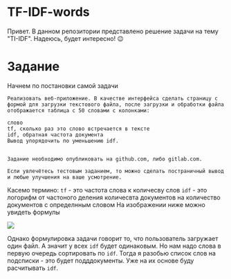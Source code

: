 # TF-IDF-words

Привет. В данном репозитории представлено решение задачи на тему "TI-IDF". Надеюсь, будет интересно! 😉

# Задание

Начнем по постановки самой задачи

```
Реализовать веб-приложение. В качестве интерфейса сделать страницу с формой для загрузки текстового файла, после загрузки и обработки файла отображается таблица с 50 словами с колонками:

слово
tf, сколько раз это слово встречается в тексте
idf, обратная частота документа
Вывод упорядочить по уменьшению idf.


Задание необходимо опубликовать на github.com, либо gitlab.com.

Если увлечётесь тестовым заданием, то можно сделать постраничный вывод и любые улучшения на ваше усмотрение.
```
Касемо термино:
`tf` - это частота слова к количесву слов
`idf` - это логорифм от частоного деления количесвта документов на количество документов с определнным словом
 На изображении ниже можно увидеть формулы 

![](https://myslide.ru/documents_7/c49b05d8f35511b2b7111dadc1e79a8a/img13.jpg)

Однако формулировка задачи говорит то, что пользователь загружает один файл. А значит у всех `idf` будет одинаковым. Но нам надо слова в первую очередь сортировать по `idf`. Тогда я разобью список слов на подсписки - это будет подддокументы. Уже на их основе буду расчитывать `idf`. 
